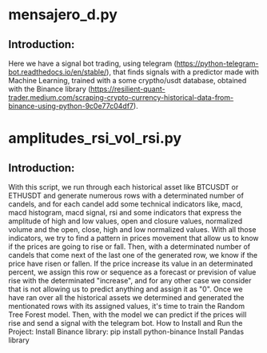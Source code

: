 
# mensajero_d.py
## Introduction:
Here we have a signal bot trading, using telegram (https://python-telegram-bot.readthedocs.io/en/stable/),
that finds signals with a predictor made with Machine Learning, trained with a some cryptho/usdt database, obtained
with the Binance library (https://resilient-quant-trader.medium.com/scraping-crypto-currency-historical-data-from-binance-using-python-9c0e77c04df7).

# amplitudes_rsi_vol_rsi.py
## Introduction:

With this script, we run through each historical asset like BTCUSDT or ETHUSDT and generate numerous rows with a determinated number of candels, and for each candel add some technical indicators like, macd, macd histogram, macd signal, rsi and some indicators that express the amplitude of high and low values, open and closure values, normalized volume and the open, close, high and low normalized values. With all those indicators, we try to find a pattern in prices movement that allow us to know if the prices are going to rise or fall. Then, with a determinated number of candels that come next of the last one of the generated row, we know if the price have risen or fallen. If the price increase its value in an determinated percent, we assign this row or sequence as a forecast or prevision of value rise with the determinated "increase", and for any other case we consider that is not allowing us to predict anything and assign it as "0".
Once we have ran over all the historical assets we determined and generated the mentionated rows with its assigned values, it's time to train the Random Tree Forest model.
Then, with the model we can predict if the prices will rise and send a signal with the telegram bot.
How to Install and Run the Project:
Install Binance library:
pip install python-binance
Install Pandas library
